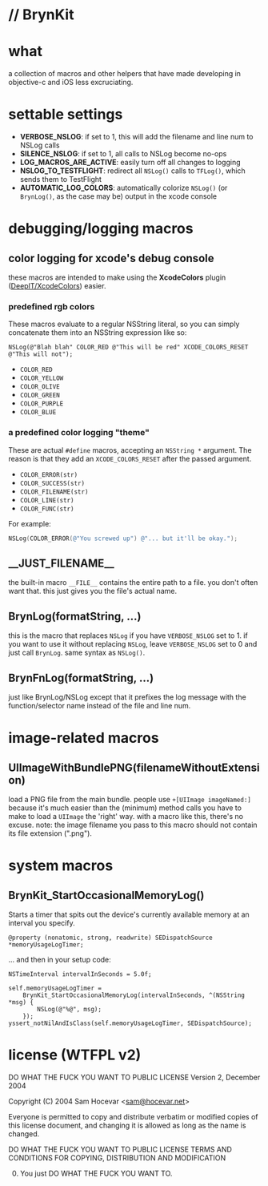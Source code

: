 # // BrynKit

# what

a collection of macros and other helpers that have made developing in
objective-c and iOS less excruciating.


# settable settings

- **VERBOSE_NSLOG**: if set to 1, this will add the filename and line num to NSLog calls
- **SILENCE_NSLOG**: if set to 1, all calls to NSLog become no-ops
- **LOG\_MACROS\_ARE\_ACTIVE**: easily turn off all changes to logging
- **NSLOG\_TO\_TESTFLIGHT**: redirect all `NSLog()` calls to `TFLog()`, which sends them to TestFlight
- **AUTOMATIC\_LOG\_COLORS**: automatically colorize `NSLog()` (or `BrynLog()`, as the case may be) output in the xcode console



# debugging/logging macros


## color logging for xcode's debug console

these macros are intended to make using the **XcodeColors** plugin
([DeepIT/XcodeColors](https://github.com/DeepIT/XcodeColors)) easier.



### predefined rgb colors

These macros evaluate to a regular NSString literal, so you can simply
concatenate them into an NSString expression like so:

`NSLog(@"Blah blah" COLOR_RED @"This will be red" XCODE_COLORS_RESET @"This will not");`

- `COLOR_RED`
- `COLOR_YELLOW`
- `COLOR_OLIVE`
- `COLOR_GREEN`
- `COLOR_PURPLE`
- `COLOR_BLUE`



### a predefined color logging "theme"

These are actual `#define` macros, accepting an `NSString *` argument.  The
reason is that they add an `XCODE_COLORS_RESET` after the passed argument.

- `COLOR_ERROR(str)`
- `COLOR_SUCCESS(str)`
- `COLOR_FILENAME(str)`
- `COLOR_LINE(str)`
- `COLOR_FUNC(str)`

For example:

```objective-c
NSLog(COLOR_ERROR(@"You screwed up") @"... but it'll be okay.");
```


## \_\_JUST\_FILENAME\_\_

the built-in macro `__FILE__` contains the entire path to a
file.  you don't often want that. this just gives you the file's actual name.


## BrynLog(formatString, ...)

this is the macro that replaces `NSLog` if you have `VERBOSE_NSLOG` set to 1.  if
you want to use it without replacing `NSLog`, leave `VERBOSE_NSLOG` set to 0 and
just call `BrynLog`.  same syntax as `NSLog()`.


## BrynFnLog(formatString, ...)

just like BrynLog/NSLog except that it prefixes the log message with the
function/selector name instead of the file and line num.



# image-related macros

## UIImageWithBundlePNG(filenameWithoutExtension)

load a PNG file from the main bundle.  people use `+[UIImage imageNamed:]`
because it's much easier than the (minimum) method calls you have to make to
load a `UIImage` the 'right' way.  with a macro like this, there's no excuse.
note: the image filename you pass to this macro should not contain its file
extension (".png").



# system macros

## BrynKit_StartOccasionalMemoryLog()

Starts a timer that spits out the device's currently available memory at an interval
you specify.

```objc
@property (nonatomic, strong, readwrite) SEDispatchSource *memoryUsageLogTimer;
```

... and then in your setup code:

```objc
NSTimeInterval intervalInSeconds = 5.0f;

self.memoryUsageLogTimer =
    BrynKit_StartOccasionalMemoryLog(intervalInSeconds, ^(NSString *msg) {
        NSLog(@"%@", msg);
    });
yssert_notNilAndIsClass(self.memoryUsageLogTimer, SEDispatchSource);
```



# license (WTFPL v2)

DO WHAT THE FUCK YOU WANT TO PUBLIC LICENSE
Version 2, December 2004

Copyright (C) 2004 Sam Hocevar <[sam@hocevar.net](mailto:sam@hocevar.net)>

Everyone is permitted to copy and distribute verbatim or modified 
copies of this license document, and changing it is allowed as long 
as the name is changed. 

DO WHAT THE FUCK YOU WANT TO PUBLIC LICENSE TERMS AND CONDITIONS FOR COPYING, DISTRIBUTION AND MODIFICATION

0. You just DO WHAT THE FUCK YOU WANT TO. 






